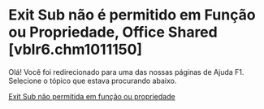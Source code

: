 
# Exit Sub não é permitido em Função ou Propriedade, Office Shared [vblr6.chm1011150]

Olá! Você foi redirecionado para uma das nossas páginas de Ajuda F1. Selecione o tópico que estava procurando abaixo.

[Exit Sub não permitida em função ou propriedade](http://msdn.microsoft.com/library/161edc6e-86b7-7056-ef29-0a8699c70ea3%28Office.15%29.aspx)

